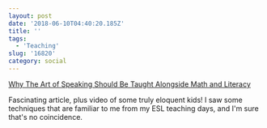 ```yaml
---
layout: post
date: '2018-06-10T04:40:20.185Z'
title: ''
tags: 
  - 'Teaching'
slug: '16820'
category: social
---
```

[Why The Art of Speaking Should Be Taught Alongside Math and Literacy](https://www.kqed.org/mindshift/46546/why-the-art-of-speaking-should-be-taught-alongside-math-and-literacy)

Fascinating article, plus video of some truly eloquent kids! I saw some techniques that are familiar to me from my ESL teaching days, and I&#39;m sure that&#39;s no coincidence. 
